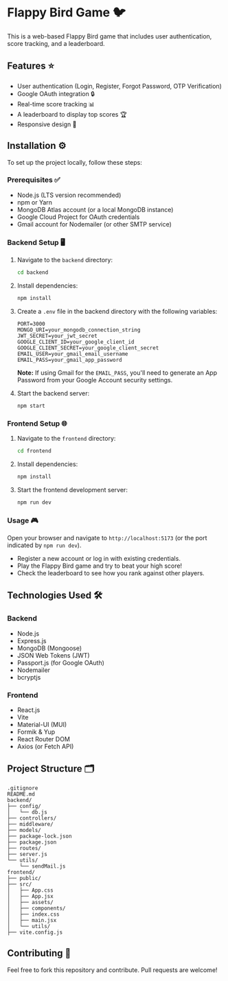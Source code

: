 # Flappy Bird Game 🐦

This is a web-based Flappy Bird game that includes user authentication, score tracking, and a leaderboard.

## Features ⭐

- User authentication (Login, Register, Forgot Password, OTP Verification)
- Google OAuth integration 🔒
- Real-time score tracking 📊
- A leaderboard to display top scores 🏆
- Responsive design 📱

## Installation ⚙️

To set up the project locally, follow these steps:

### Prerequisites ✅

- Node.js (LTS version recommended)
- npm or Yarn
- MongoDB Atlas account (or a local MongoDB instance)
- Google Cloud Project for OAuth credentials
- Gmail account for Nodemailer (or other SMTP service)

### Backend Setup 🖥️

1. Navigate to the `backend` directory:
   ```bash
   cd backend
   ```

2. Install dependencies:
   ```bash
   npm install
   ```

3. Create a `.env` file in the backend directory with the following variables:
   ```
   PORT=3000
   MONGO_URI=your_mongodb_connection_string
   JWT_SECRET=your_jwt_secret
   GOOGLE_CLIENT_ID=your_google_client_id
   GOOGLE_CLIENT_SECRET=your_google_client_secret
   EMAIL_USER=your_gmail_email_username
   EMAIL_PASS=your_gmail_app_password
   ```

   **Note:** If using Gmail for the `EMAIL_PASS`, you'll need to generate an App Password from your Google Account security settings.

4. Start the backend server:
   ```bash
   npm start
   ```

### Frontend Setup 🌐

1. Navigate to the `frontend` directory:
   ```bash
   cd frontend
   ```

2. Install dependencies:
   ```bash
   npm install
   ```

3. Start the frontend development server:
   ```bash
   npm run dev
   ```

### Usage 🎮

Open your browser and navigate to `http://localhost:5173` (or the port indicated by `npm run dev`). 

- Register a new account or log in with existing credentials.
- Play the Flappy Bird game and try to beat your high score! 
- Check the leaderboard to see how you rank against other players.

## Technologies Used 🛠️

### Backend

- Node.js
- Express.js
- MongoDB (Mongoose)
- JSON Web Tokens (JWT)
- Passport.js (for Google OAuth)
- Nodemailer
- bcryptjs

### Frontend

- React.js
- Vite
- Material-UI (MUI)
- Formik & Yup
- React Router DOM
- Axios (or Fetch API)

## Project Structure 🗂️

```
.gitignore
README.md
backend/
├── config/
│   └── db.js
├── controllers/
├── middleware/
├── models/
├── package-lock.json
├── package.json
├── routes/
├── server.js
└── utils/
    └── sendMail.js
frontend/
├── public/
├── src/
│   ├── App.css
│   ├── App.jsx
│   ├── assets/
│   ├── components/
│   ├── index.css
│   ├── main.jsx
│   └── utils/
├── vite.config.js
```

## Contributing 🤝

Feel free to fork this repository and contribute. Pull requests are welcome!

